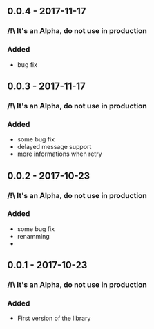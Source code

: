 ## 0.0.4 - 2017-11-17
### /!\ It's an Alpha, do not use in production
### Added
- bug fix

## 0.0.3 - 2017-11-17
### /!\ It's an Alpha, do not use in production
### Added
- some bug fix
- delayed message support
- more informations when retry

## 0.0.2 - 2017-10-23
### /!\ It's an Alpha, do not use in production
### Added
- some bug fix
- renamming
- 

## 0.0.1 - 2017-10-23
### /!\ It's an Alpha, do not use in production
### Added
- First version of the library
